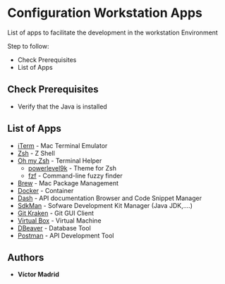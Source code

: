 # Configuration Workstation Apps

List of apps to facilitate the development in the workstation Environment

Step to follow:

* Check Prerequisites
* List of Apps

## Check Prerequisites

* Verify that the Java is installed


## List of Apps

- [iTerm](https://iterm2.com/) - Mac Terminal Emulator
- [Zsh](http://www.zsh.org/) - Z Shell
- [Oh my Zsh](https://ohmyz.sh/) - Terminal Helper
    * [powerlevel9k](https://github.com/Powerlevel9k/powerlevel9k) - Theme for Zsh
    * [fzf](https://github.com/junegunn/fzf) - Command-line fuzzy finder
- [Brew](https://brew.sh/) - Mac Package Management
- [Docker](https://www.docker.com/) - Container
- [Dash](https://kapeli.com/dash) - API documentation Browser and Code Snippet Manager
- [SdkMan](https://sdkman.io/) - Sofware Development Kit Manager (Java JDK,....)
- [Git Kraken](https://www.gitkraken.com/) - Git GUI Client
- [Virtual Box](https://www.virtualbox.org/) - Virtual Machine
- [DBeaver](https://dbeaver.io/) - Database Tool
- [Postman](https://www.getpostman.com/) - API Development Tool

## Authors

* **Víctor Madrid**
